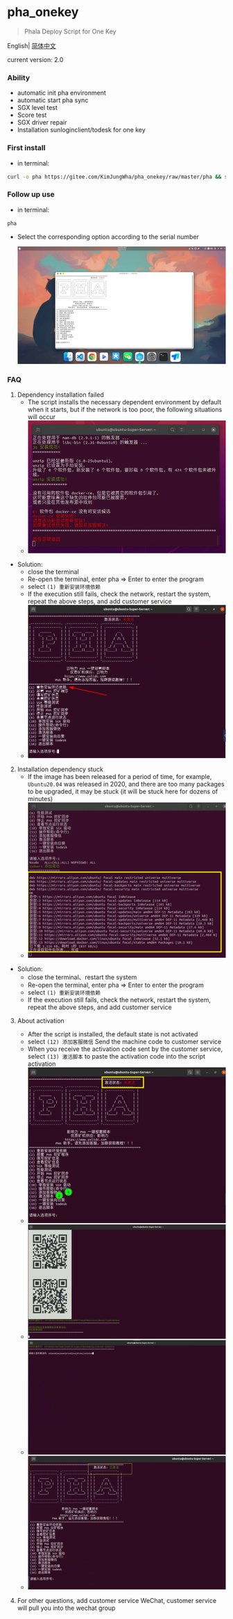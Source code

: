 # pha_onekey

> Phala Deploy Script for One Key 

English| [简体中文](./README_cn.md)

current version: 2.0

### Ability

- automatic init pha environment
- automatic start pha sync
- SGX level test
- Score test
- SGX driver repair
- Installation sunloginclient/todesk for one key

### First install

- in terminal: 

```bash
curl -o pha https://gitee.com/KimJungWha/pha_onekey/raw/master/pha && sudo chmod +x pha && ./pha
```
### Follow up use

- in terminal:
```bash
pha
```

- Select the corresponding option according to the serial number

    ![view](./pictures/view.png)

### FAQ

1. Dependency installation failed
    * The script installs the necessary dependent environment by default when it starts, but if the network is too poor, the following situations will occur
    * ![](./pictures/01.png)

- Solution: 
    * close the terminal
    * Re-open the terminal, enter pha => Enter to enter the program
    * select  `(1) 重新安装环境依赖` 
    * If the execution still fails, check the network, restart the system, repeat the above steps, and add customer service
    * ![](./pictures/02.png)

2. Installation dependency stuck
    * If the image has been released for a period of time, for example, `Ubuntu20.04` was released in 2020, and there are too many packages to be upgraded, it may be stuck (it will be stuck here for dozens of minutes)
    * ![](./pictures/03.png)

- Solution:
    * close the terminal、restart the system
    * Re-open the terminal, enter pha => Enter to enter the program
    * select  `(1) 重新安装环境依赖` 
    * If the execution still fails, check the network, restart the system, repeat the above steps, and add customer service


3. About activation
    * After the script is installed, the default state is not activated
    * select `(12) 添加客服微信` Send the machine code to customer service
    * When you receive the activation code sent by the customer service, select `(13) 激活脚本` to paste the activation code into the script activation
    * ![](./pictures/04.png)
    * ![](./pictures/05.png)
    * ![](./pictures/06.png)
    * ![](./pictures/07.png)

4. For other questions, add customer service WeChat, customer service will pull you into the wechat group
